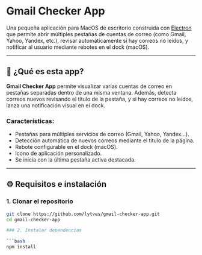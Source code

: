 # Gmail Checker App

Una pequeña aplicación para MacOS de escritorio construida con [Electron](https://www.electronjs.org/) que permite abrir múltiples pestañas de cuentas de correo (como Gmail, Yahoo, Yandex, etc.), revisar automáticamente si hay correos no leídos, y notificar al usuario mediante rebotes en el dock (macOS).

---

## 📌 ¿Qué es esta app?

**Gmail Checker App** permite visualizar varias cuentas de correo en pestañas separadas dentro de una misma ventana. Además, detecta correos nuevos revisando el título de la pestaña, y si hay correos no leídos, lanza una notificación visual en el dock.

### Características:
- Pestañas para múltiples servicios de correo (Gmail, Yahoo, Yandex…).
- Detección automática de nuevos correos mediante el título de la página.
- Rebote configurable en el dock (macOS).
- Icono de aplicación personalizado.
- Se inicia con la última pestaña activa destacada.

---

## ⚙️ Requisitos e instalación

### 1. Clonar el repositorio

```bash
git clone https://github.com/lytves/gmail-checker-app.git
cd gmail-checker-app

### 2. Instalar dependencias

```bash
npm install
